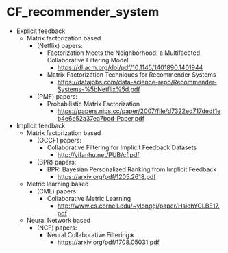 # CF_recommender_system

- Explicit feedback
	- Matrix factorization based
		- (Netflix) papers: 
			- Factorization Meets the Neighborhood: a Multifaceted Collaborative Filtering Model
				- https://dl.acm.org/doi/pdf/10.1145/1401890.1401944
			- Matrix Factorization Techniques for Recommender Systems
				- https://datajobs.com/data-science-repo/Recommender-Systems-%5bNetflix%5d.pdf
		- (PMF) papers: 
			- Probabilistic Matrix Factorization
				- https://papers.nips.cc/paper/2007/file/d7322ed717dedf1eb4e6e52a37ea7bcd-Paper.pdf
- Implicit feedback
	- Matrix factorization based
		- (OCCF) papers: 
			- Collaborative Filtering for Implicit Feedback Datasets
				- http://yifanhu.net/PUB/cf.pdf
		- (BPR) papers:
			- BPR: Bayesian Personalized Ranking from Implicit Feedback
				- https://arxiv.org/pdf/1205.2618.pdf
	- Metric learning based
		- (CML) papers:
			- Collaborative Metric Learning
				- http://www.cs.cornell.edu/~ylongqi/paper/HsiehYCLBE17.pdf
	- Neural Network based
		- (NCF) papers:
			- Neural Collaborative Filtering∗
				- https://arxiv.org/pdf/1708.05031.pdf


